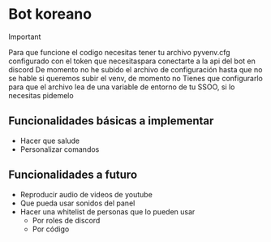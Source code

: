 # Bot koreano

>[!IMPORTANT]
> Para que funcione el codigo necesitas tener tu archivo pyvenv.cfg configurado con el token que necesitaspara conectarte a la api del bot en discord
> De momento no he subido el archivo de configuración hasta que no se hable si queremos subir el venv, de momento no
> Tienes que configurarlo para que el archivo lea de una variable de entorno de tu SSOO, si lo necesitas pidemelo

## Funcionalidades básicas a implementar
- Hacer que salude
- Personalizar comandos

## Funcionalidades a futuro
- Reproducir audio de videos de youtube
- Que pueda usar sonidos del panel
- Hacer una whitelist de personas que lo pueden usar
    - Por roles de discord
    - Por código